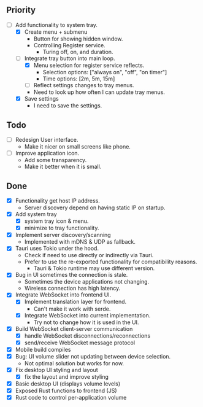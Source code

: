 ## Priority

- [ ] Add functionality to system tray.
    - [x] Create menu + submenu
        - Button for showing hidden window.
        - Controlling Register service.
            - Turing off, on, and duration.
    - [ ] Integrate tray button into main loop.
        - [x] Menu selection for register service reflects.
            - Selection options: ["always on", "off", "on timer"]
            - Time options: [2m, 5m, 15m]
        - [ ] Reflect settings changes to tray menus.
        - Need to look up how often I can update tray menus.
    - [x] Save settings
        - I need to save the settings.

## Todo

- [ ] Redesign User interface.
    - Make it nicer on small screens like phone.
- [ ] Improve application icon.
    - Add some transparency.
    - Make it better when it is small.

## Done

- [x] Functionality get host IP address.
    - Server discovery depend on having static IP on startup.
- [x] Add system tray
    - [x] system tray icon & menu.
    - [x] minimize to tray functionality.
- [x] Implement server discovery/scanning
    - Implemented with mDNS & UDP as fallback.
- [x] Tauri uses Tokio under the hood.
    - Check if need to use directly or indirectly via Tauri.
    - Prefer to use the re-exported functionality for compatibility reasons.
        - Tauri & Tokio runtime may use different version.
- [x] Bug in UI sometimes the connection is stale.
    - Sometimes the device applications not changing.
    - Wireless connection has high latency.
- [x] Integrate WebSocket into frontend UI.
    - [x] Implement translation layer for frontend.
        - Can't make it work with serde.
    - [x] Integrate WebSocket into current implementation.
        - Try not to change how it is used in the UI.
- [x] Build WebSocket client-server communication
    - [x] handle WebSocket disconnections/reconnections
    - [x] send/receive WebSocket message protocol
- [x] Mobile build compiles
- [x] Bug: UI volume slider not updating between device selection.
    - Not optimal solution but works for now.
- [x] Fix desktop UI styling and layout
    - [x] fix the layout and improve styling
- [x] Basic desktop UI (displays volume levels)
- [x] Exposed Rust functions to frontend (JS)
- [x] Rust code to control per-application volume
